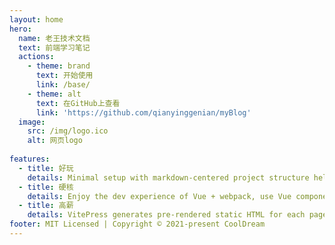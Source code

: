 ```yaml
---
layout: home
hero:
  name: 老王技术文档
  text: 前端学习笔记
  actions:
    - theme: brand
      text: 开始使用
      link: /base/
    - theme: alt
      text: 在GitHub上查看
      link: 'https://github.com/qianyinggenian/myBlog'
  image:
    src: /img/logo.ico
    alt: 网页logo
    
features:
  - title: 好玩
    details: Minimal setup with markdown-centered project structure helps you focus on writing.
  - title: 硬核
    details: Enjoy the dev experience of Vue + webpack, use Vue components in markdown, and develop custom themes with Vue.
  - title: 高薪
    details: VitePress generates pre-rendered static HTML for each page, and runs as an SPA once a page is loaded.
footer: MIT Licensed | Copyright © 2021-present CoolDream
---
```

